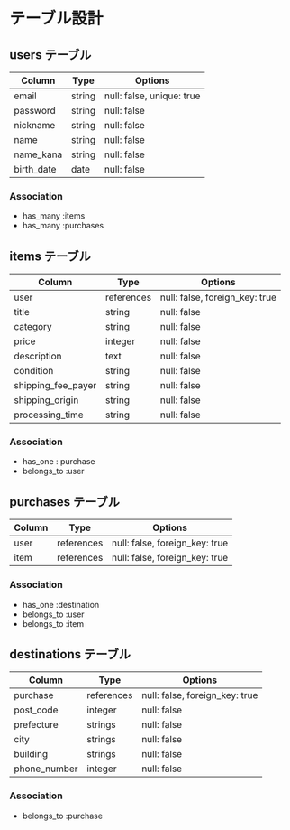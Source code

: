 # テーブル設計

## users テーブル

| Column             | Type   | Options     |
| ------------------ | ------ | ----------- |
| email               | string | null: false, unique: true |
| password   | string | null: false |
| nickname            | string | null: false |
| name   | string | null: false |
| name_kana   | string | null: false |
| birth_date   | date | null: false |

### Association

- has_many :items
- has_many :purchases


## items テーブル

| Column | Type   | Options     |
| ------ | ------ | ----------- |
| user   | references | null: false, foreign_key: true |
| title   | string | null: false |
| category   | string | null: false |
| price   | integer | null: false |
| description   | text | null: false |
| condition   | string | null: false |
| shipping_fee_payer   | string | null: false |
| shipping_origin   | string | null: false |
| processing_time   | string | null: false |

### Association

- has_one : purchase
- belongs_to :user


## purchases テーブル

| Column  | Type       | Options                        |
| ------- | ---------- | ------------------------------ |
| user    | references | null: false, foreign_key: true |
| item    | references | null: false, foreign_key: true |

### Association

- has_one :destination
- belongs_to :user
- belongs_to :item


## destinations テーブル

| Column | Type   | Options     |
| ------ | ------ | ----------- |
| purchase   | references | null: false, foreign_key: true |
| post_code   | integer | null: false |
| prefecture   | strings | null: false |
| city   | strings | null: false |
| building   | strings | null: false |
| phone_number   | integer | null: false |


### Association

- belongs_to :purchase